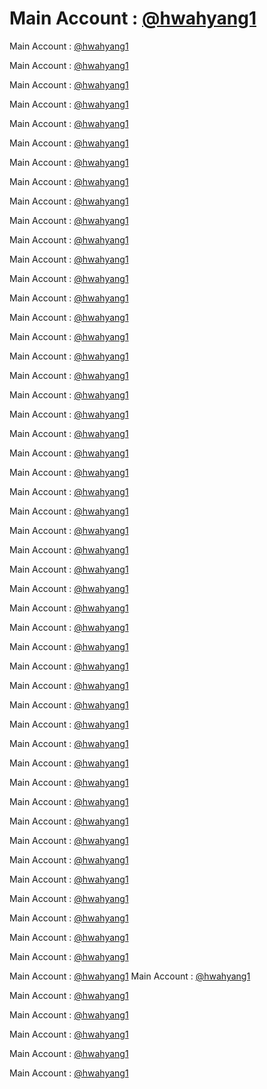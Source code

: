 # Main Account : [@hwahyang1](https://github.com/hwahyang1)
Main Account : [@hwahyang1](https://github.com/hwahyang1)

Main Account : [@hwahyang1](https://github.com/hwahyang1)

Main Account : [@hwahyang1](https://github.com/hwahyang1)

Main Account : [@hwahyang1](https://github.com/hwahyang1)

Main Account : [@hwahyang1](https://github.com/hwahyang1)

Main Account : [@hwahyang1](https://github.com/hwahyang1)

Main Account : [@hwahyang1](https://github.com/hwahyang1)

Main Account : [@hwahyang1](https://github.com/hwahyang1)

Main Account : [@hwahyang1](https://github.com/hwahyang1)

Main Account : [@hwahyang1](https://github.com/hwahyang1)

Main Account : [@hwahyang1](https://github.com/hwahyang1)

Main Account : [@hwahyang1](https://github.com/hwahyang1)

Main Account : [@hwahyang1](https://github.com/hwahyang1)

Main Account : [@hwahyang1](https://github.com/hwahyang1)

Main Account : [@hwahyang1](https://github.com/hwahyang1)

Main Account : [@hwahyang1](https://github.com/hwahyang1)

Main Account : [@hwahyang1](https://github.com/hwahyang1)

Main Account : [@hwahyang1](https://github.com/hwahyang1)

Main Account : [@hwahyang1](https://github.com/hwahyang1)

Main Account : [@hwahyang1](https://github.com/hwahyang1)

Main Account : [@hwahyang1](https://github.com/hwahyang1)

Main Account : [@hwahyang1](https://github.com/hwahyang1)


Main Account : [@hwahyang1](https://github.com/hwahyang1)

Main Account : [@hwahyang1](https://github.com/hwahyang1)

Main Account : [@hwahyang1](https://github.com/hwahyang1)

Main Account : [@hwahyang1](https://github.com/hwahyang1)

Main Account : [@hwahyang1](https://github.com/hwahyang1)

Main Account : [@hwahyang1](https://github.com/hwahyang1)

Main Account : [@hwahyang1](https://github.com/hwahyang1)

Main Account : [@hwahyang1](https://github.com/hwahyang1)

Main Account : [@hwahyang1](https://github.com/hwahyang1)

Main Account : [@hwahyang1](https://github.com/hwahyang1)

Main Account : [@hwahyang1](https://github.com/hwahyang1)

Main Account : [@hwahyang1](https://github.com/hwahyang1)

Main Account : [@hwahyang1](https://github.com/hwahyang1)

Main Account : [@hwahyang1](https://github.com/hwahyang1)

Main Account : [@hwahyang1](https://github.com/hwahyang1)

Main Account : [@hwahyang1](https://github.com/hwahyang1)

Main Account : [@hwahyang1](https://github.com/hwahyang1)

Main Account : [@hwahyang1](https://github.com/hwahyang1)

Main Account : [@hwahyang1](https://github.com/hwahyang1)

Main Account : [@hwahyang1](https://github.com/hwahyang1)

Main Account : [@hwahyang1](https://github.com/hwahyang1)

Main Account : [@hwahyang1](https://github.com/hwahyang1)

Main Account : [@hwahyang1](https://github.com/hwahyang1)

Main Account : [@hwahyang1](https://github.com/hwahyang1)

Main Account : [@hwahyang1](https://github.com/hwahyang1)

Main Account : [@hwahyang1](https://github.com/hwahyang1)

Main Account : [@hwahyang1](https://github.com/hwahyang1)
Main Account : [@hwahyang1](https://github.com/hwahyang1)

Main Account : [@hwahyang1](https://github.com/hwahyang1)

Main Account : [@hwahyang1](https://github.com/hwahyang1)

Main Account : [@hwahyang1](https://github.com/hwahyang1)

Main Account : [@hwahyang1](https://github.com/hwahyang1)

Main Account : [@hwahyang1](https://github.com/hwahyang1)
